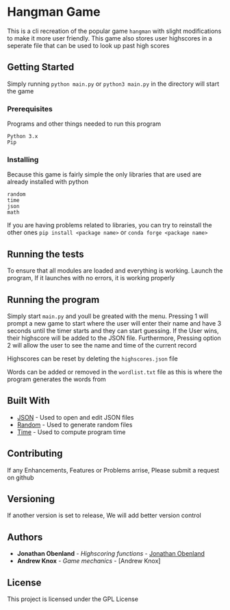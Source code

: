 # Hangman Game

This is a cli recreation of the popular game `hangman` with slight modifications to make it more user friendly. This game also stores user highscores in a seperate file that can be used to look up past high scores

## Getting Started

Simply running `python main.py` or `python3 main.py` in the directory will start the game

### Prerequisites

Programs and other things needed to run this program
```
Python 3.x
Pip
```

### Installing

Because this game is fairly simple the only libraries that are used are already installed with python
```
random
time
json
math
```
If you are having problems related to libraries, you can try to reinstall the other ones
`pip install <package name>`
or
`conda forge <package name>`
## Running the tests

To ensure that all modules are loaded and everything is working. Launch the program, If it launches with no errors, it is working properly 

## Running the program

Simply start `main.py` and youll be greated with the menu. Pressing 1 will prompt a new game to start where the user will enter their name and have 3 seconds until the timer starts and they can start guessing. If the User wins, their highscore will be added to the JSON file. Furthermore, Pressing option 2 will allow the user to see the name and time of the current record 

Highscores can be reset by deleting the `highscores.json` file

Words can be added or removed in the `wordlist.txt` file as this is where the program generates the words from

## Built With

* [JSON](https://docs.python.org/3/library/json.html) - Used to open and edit JSON files
* [Random](https://docs.python.org/3/library/random.html) - Used to generate random files
* [Time](https://docs.python.org/3/library/time.html) - Used to compute program time
## Contributing

If any Enhancements, Features or Problems arrise, Please submit a request on github

## Versioning

If another version is set to release, We will add better version control

## Authors

* **Jonathan Obenland** - *Highscoring functions* - [Jonathan Obenland](https://github.com/jobenland)
* **Andrew Knox** - *Game mechanics* - [Andrew Knox]

## License

This project is licensed under the GPL License
